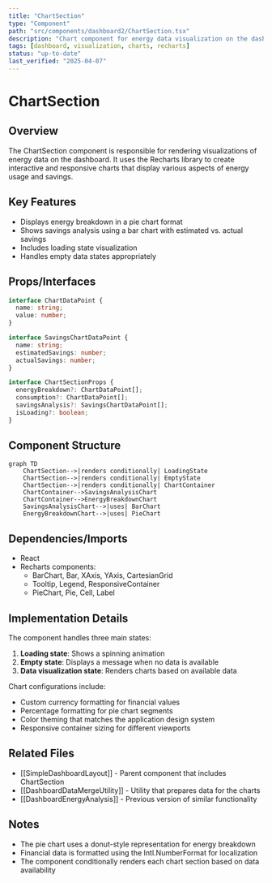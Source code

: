 ```yaml
---
title: "ChartSection"
type: "Component"
path: "src/components/dashboard2/ChartSection.tsx"
description: "Chart component for energy data visualization on the dashboard"
tags: [dashboard, visualization, charts, recharts]
status: "up-to-date"
last_verified: "2025-04-07"
---
```


# ChartSection

## Overview
The ChartSection component is responsible for rendering visualizations of energy data on the dashboard. It uses the Recharts library to create interactive and responsive charts that display various aspects of energy usage and savings.

## Key Features
- Displays energy breakdown in a pie chart format
- Shows savings analysis using a bar chart with estimated vs. actual savings
- Includes loading state visualization
- Handles empty data states appropriately

## Props/Interfaces
```typescript
interface ChartDataPoint {
  name: string;
  value: number;
}

interface SavingsChartDataPoint {
  name: string;
  estimatedSavings: number;
  actualSavings: number;
}

interface ChartSectionProps {
  energyBreakdown?: ChartDataPoint[];
  consumption?: ChartDataPoint[];
  savingsAnalysis?: SavingsChartDataPoint[];
  isLoading?: boolean;
}
```

## Component Structure

```mermaid
graph TD
    ChartSection-->|renders conditionally| LoadingState
    ChartSection-->|renders conditionally| EmptyState
    ChartSection-->|renders conditionally| ChartContainer
    ChartContainer-->SavingsAnalysisChart
    ChartContainer-->EnergyBreakdownChart
    SavingsAnalysisChart-->|uses| BarChart
    EnergyBreakdownChart-->|uses| PieChart
```

## Dependencies/Imports
- React
- Recharts components:
  - BarChart, Bar, XAxis, YAxis, CartesianGrid
  - Tooltip, Legend, ResponsiveContainer
  - PieChart, Pie, Cell, Label

## Implementation Details
The component handles three main states:
1. **Loading state**: Shows a spinning animation
2. **Empty state**: Displays a message when no data is available
3. **Data visualization state**: Renders charts based on available data

Chart configurations include:
- Custom currency formatting for financial values
- Percentage formatting for pie chart segments
- Color theming that matches the application design system
- Responsive container sizing for different viewports

## Related Files
- [[SimpleDashboardLayout]] - Parent component that includes ChartSection
- [[DashboardDataMergeUtility]] - Utility that prepares data for the charts
- [[DashboardEnergyAnalysis]] - Previous version of similar functionality

## Notes
- The pie chart uses a donut-style representation for energy breakdown
- Financial data is formatted using the Intl.NumberFormat for localization
- The component conditionally renders each chart section based on data availability
